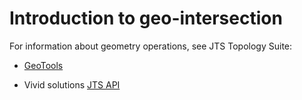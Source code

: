 # Introduction to geo-intersection

For information about geometry operations, see JTS Topology Suite: 

- [GeoTools](http://docs.geotools.org/latest/userguide/library/jts/index.html)

- Vivid solutions [JTS API](http://tsusiatsoftware.net/jts/main.html)

